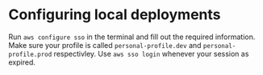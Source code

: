 # Configuring local deployments

Run `aws configure sso` in the terminal and fill out the required information. Make sure your profile is called
`personal-profile.dev` and `personal-profile.prod` respectivley. Use `aws sso login` whenever your session as expired.
